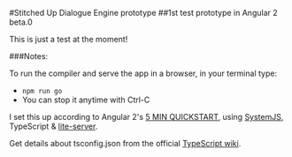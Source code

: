 #Stitched Up Dialogue Engine prototype
##1st test prototype in Angular 2 beta.0

This is just a test at the moment!

###Notes:

To run the compiler and serve the app in a browser, in your terminal type:
* `npm run go`
* You can stop it anytime with Ctrl-C

I set this up according to Angular 2's [5 MIN QUICKSTART](https://angular.io/docs/ts/latest/quickstart.html), using [SystemJS](https://github.com/systemjs/systemjs), TypeScript & [lite-server](https://www.npmjs.com/package/lite-server).

Get details about tsconfig.json from the official [TypeScript wiki](https://github.com/Microsoft/TypeScript/wiki/tsconfig.json).
